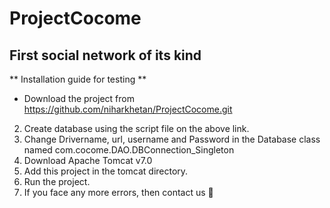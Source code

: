 ProjectCocome
==========================================

First social network of its kind
------------------------------

** Installation guide for testing **
-	Download the project from https://github.com/niharkhetan/ProjectCocome.git
2.	Create database using the script file on the above link.
3.	Change Drivername, url, username and Password  in the Database class named com.cocome.DAO.DBConnection_Singleton
4.	Download Apache Tomcat v7.0
5.	Add this project in the tomcat directory.
6.	Run the project.
7.	If you face any more errors, then contact us 


